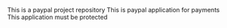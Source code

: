 This is a paypal project repository
This is paypal application for payments
This application must be protected

